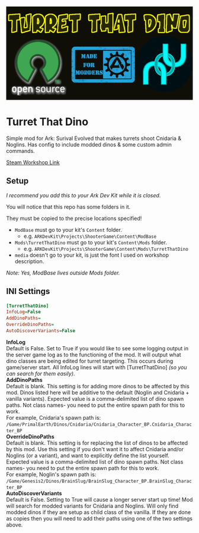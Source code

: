 ![Turret That Dino](https://github.com/Kozenomenon/TurretThatDino_Source/blob/main/Mods/TurretThatDino/Icon/TTD_Repo_Icon.png?raw=true)

# Turret That Dino
 Simple mod for Ark: Surival Evolved that makes turrets shoot Cnidaria & Noglins. Has config to include modded dinos & some custom admin commands.
 
 [Steam Workshop Link](https://steamcommunity.com/sharedfiles/filedetails/?id=2591969003)

## Setup
 _I recommend you add this to your Ark Dev Kit while it is closed._
 
 You will notice that this repo has some folders in it. 
 
 They must be copied to the precise locations specified! 
 - `ModBase` must go to your kit's `Content` folder. 
   - e.g. `ARKDevKit\Projects\ShooterGame\Content\ModBase` 
 - `Mods\TurretThatDino` must go to your kit's `Content\Mods` folder. 
   - e.g. `ARKDevKit\Projects\ShooterGame\Content\Mods\TurretThatDino` 
 - `media` doesn't go to your kit, is just the font I used on workshop description. 
 
 _Note: Yes, ModBase lives outside Mods folder._ 
 
## INI Settings
```ini
[TurretThatDino]
InfoLog=False
AddDinoPaths=
OverrideDinoPaths=
AutoDiscoverVariants=False
```
**InfoLog** <br>
Default is False. Set to True if you would like to see some logging output in the server game log as to the functioning of the mod. It will output what dino classes are being edited for turret targeting. This occurs during game/server start. All InfoLog lines will start with [TurretThatDino] _(so you can search for them easily)_. <br>
**AddDinoPaths** <br>
Default is blank. This setting is for adding more dinos to be affected by this mod. Dinos listed here will be additive to the default (Noglin and Cnidaria + vanilla variants). 
Expected value is a comma-delimited list of dino spawn paths. Not class names- you need to put the entire spawn path for this to work. <br>
For example, Cnidaria's spawn path is: <br>
`/Game/PrimalEarth/Dinos/Cnidaria/Cnidaria_Character_BP.Cnidaria_Character_BP` <br>
**OverrideDinoPaths** <br>
Default is blank. This setting is for replacing the list of dinos to be affected by this mod. Use this setting if you don't want it to affect Cnidaria and/or Noglins (or a variant), and want to explicitly define the list yourself. 
Expected value is a comma-delimited list of dino spawn paths. Not class names- you need to put the entire spawn path for this to work. <br>
For example, Noglin's spawn path is: <br>
`/Game/Genesis2/Dinos/BrainSlug/BrainSlug_Character_BP.BrainSlug_Character_BP` <br>
**AutoDiscoverVariants** <br>
Default is False. Setting to True will cause a longer server start up time! Mod will search for modded variants for Cnidaria and Noglins. Will only find modded dinos if they are setup as child class of the vanilla. If they are done as copies then you will need to add their paths using one of the two settings above. <br>
